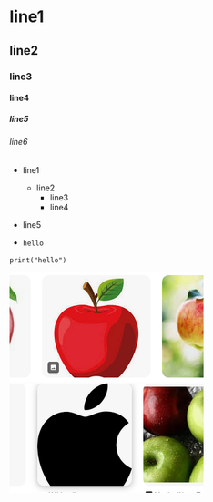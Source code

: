 # line1 
## line2
### line3
#### line4
##### line5
###### line6

- line1
    - line2
        - line3
        - line4
- line5

- `hello`
```
print("hello")
```
![alt text](image.png)
![alt text](image-1.png)